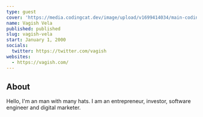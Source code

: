 ```yaml
---
type: guest
cover: 'https://media.codingcat.dev/image/upload/v1699414034/main-codingcatdev-photo/podcast-guest/SuSOEfeB_400x400.jpg'
name: Vagish Vela
published: published
slug: vagish-vela
start: January 1, 2000
socials:
  twitter: https://twitter.com/vagish
websites:
  - https://vagish.com/
---
```


## About

Hello, I'm an man with many hats. I am an entrepreneur, investor, software engineer and digital marketer.
